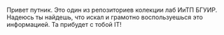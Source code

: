 Привет путник. Это один из репозиториев колекции лаб ИиТП БГУИР. Надеюсь ты найдешь, что искал и грамотно воспользуешься это информацией. Та прибудет с тобой IT!